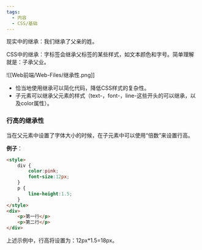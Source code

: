 ```yaml
---
tags:
  - 内容
  - CSS/基础
---
```

现实中的继承：我们继承了父亲的姓。

CSS中的继承：字标签会继承父标签的某些样式，如文本颜色和字号。简单理解就是：子承父业。

![[Web前端/Web-Files/继承性.png]]
- 恰当地使用继承可以简化代码，降低CSS样式的复杂性。
- 子元素可以继承父元素的样式（text-，font-，line-这些开头的可以继承，以及color属性）。 

### 行高的继承性

当在父元素中设置了字体大小的时候，在子元素中可以使用“倍数”来设置行高。

**例子**：
```html
<style>
	div {
		color:pink;
		font-size:12px;
	}
	p {
		line-height:1.5;
	}
</style>
<div>
	<p>第一行</p>
	<p>第二行</p>
</div>
```

上述示例中，行高将设置为：12px\*1.5=18px。